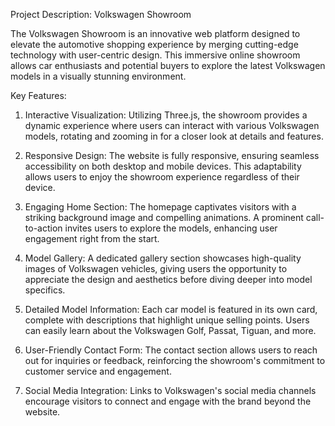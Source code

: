 Project Description: Volkswagen Showroom

The Volkswagen Showroom is an innovative web platform designed to elevate the automotive shopping experience by merging cutting-edge technology with user-centric design. This immersive online showroom allows car enthusiasts and potential buyers to explore the latest Volkswagen models in a visually stunning environment.

Key Features:

1. Interactive Visualization: Utilizing Three.js, the showroom provides a dynamic experience where users can interact with various Volkswagen models, rotating and zooming in for a closer look at details and features.

2. Responsive Design: The website is fully responsive, ensuring seamless accessibility on both desktop and mobile devices. This adaptability allows users to enjoy the showroom experience regardless of their device.

3. Engaging Home Section: The homepage captivates visitors with a striking background image and compelling animations. A prominent call-to-action invites users to explore the models, enhancing user engagement right from the start.

4. Model Gallery: A dedicated gallery section showcases high-quality images of Volkswagen vehicles, giving users the opportunity to appreciate the design and aesthetics before diving deeper into model specifics.

5. Detailed Model Information: Each car model is featured in its own card, complete with descriptions that highlight unique selling points. Users can easily learn about the Volkswagen Golf, Passat, Tiguan, and more.

6. User-Friendly Contact Form: The contact section allows users to reach out for inquiries or feedback, reinforcing the showroom's commitment to customer service and engagement.

7. Social Media Integration: Links to Volkswagen's social media channels encourage visitors to connect and engage with the brand beyond the website.
